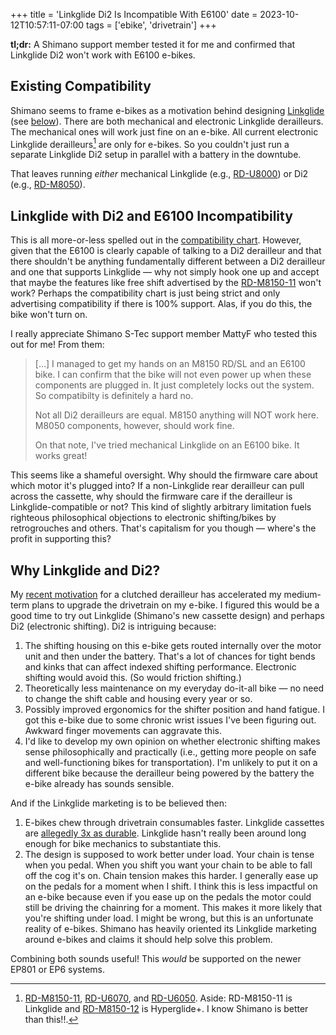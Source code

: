 +++
title = 'Linkglide Di2 Is Incompatible With E6100'
date = 2023-10-12T10:57:11-07:00
tags = ['ebike', 'drivetrain']
+++

**tl;dr:** A Shimano support member tested it for me and confirmed that Linkglide Di2 won't work with E6100 e-bikes.

## Existing Compatibility

Shimano seems to frame e-bikes as a motivation behind designing [Linkglide](https://bike.shimano.com/en-US/technologies/component/details/linkglide.html) (see [below](#why-linkglide-and-di2)). There are both mechanical and electronic Linkglide derailleurs. The mechanical ones will work just fine on an e-bike. All current electronic Linkglide derailleurs[^1] are only for e-bikes. So you couldn't just run a separate Linkglide Di2 setup in parallel with a battery in the downtube.

[^1]: [RD-M8150-11](https://bike.shimano.com/en-EU/product/component/ep8-ep801/RD-M8150-11.html), [RD-U6070](https://bike.shimano.com/en-EU/product/component/ep6-ep600/RD-U6070.html), and [RD-U6050](https://bike.shimano.com/en-EU/product/component/ep6-ep600/RD-U6050.html). Aside: RD-M8150-11 is Linkglide and [RD-M8150-12](https://bike.shimano.com/en-EU/product/component/ep8-ep801/RD-M8150-12.html) is Hyperglide+. I know Shimano is better than this!!.

That leaves running _either_ mechanical Linkglide (e.g., [RD-U8000](https://bike.shimano.com/en-US/product/component/cues-u8000/RD-U8000.html)) or Di2 (e.g., [RD-M8050](https://bike.shimano.com/en-EU/product/component/deorext-m8050-di2/RD-M8050-GS.html)).

<!--more-->

## Linkglide with Di2 and E6100 Incompatibility

This is all more-or-less spelled out in the [compatibility chart](https://productinfo.shimano.com/#/com?acid=C-431&cid=C-431). However, given that the E6100 is clearly capable of talking to a Di2 derailleur and that there shouldn't be anything fundamentally different between a Di2 derailleur and one that supports Linkglide — why not simply hook one up and accept that maybe the features like free shift advertised by the [RD-M8150-11](https://bike.shimano.com/en-EU/product/component/ep8-ep801/RD-M8150-11.html) won't work? Perhaps the compatibility chart is just being strict and only advertising compatibility if there is 100% support. Alas, if you do this, the bike won't turn on.

I really appreciate Shimano S-Tec support member MattyF who tested this out for me! From them:

> […] I managed to get my hands on an M8150 RD/SL and an E6100 bike. I can confirm that the bike will not even power up when these components are plugged in. It just completely locks out the system. So compatibilty is definitely a hard no.
>
> Not all Di2 derailleurs are equal. M8150 anything will NOT work here. M8050 components, however, should work fine.
>
> On that note, I've tried mechanical Linkglide on an E6100 bike. It works great!

This seems like a shameful oversight. Why should the firmware care about which motor it's plugged into? If a non-Linkglide rear derailleur can pull across the cassette, why should the firmware care if the derailleur is Linkglide-compatible or not? This kind of slightly arbitrary limitation fuels righteous philosophical objections to electronic shifting/bikes by retrogrouches and others. That's capitalism for you though — where's the profit in supporting this?

## Why Linkglide and Di2?

My [recent motivation](/posts/1x-ebike-chain-retention-problems/) for a clutched derailleur has accelerated my medium-term plans to upgrade the drivetrain on my e-bike. I figured this would be a good time to try out Linkglide (Shimano's new cassette design) and perhaps Di2 (electronic shifting). Di2 is intriguing because:

1. The shifting housing on this e-bike gets routed internally over the motor unit and then under the battery. That's a lot of chances for tight bends and kinks that can affect indexed shifting performance. Electronic shifting would avoid this. (So would friction shifting.)
1. Theoretically less maintenance on my everyday do-it-all bike — no need to change the shift cable and housing every year or so.
1. Possibly improved ergonomics for the shifter position and hand fatigue. I got this e-bike due to some chronic wrist issues I've been figuring out. Awkward finger movements can aggravate this.
1. I'd like to develop my own opinion on whether electronic shifting makes sense philosophically and practically (i.e., getting more people on safe and well-functioning bikes for transportation). I'm unlikely to put it on a different bike because the derailleur being powered by the battery the e-bike already has sounds sensible.

And if the Linkglide marketing is to be believed then:

1. E-bikes chew through drivetrain consumables faster. Linkglide cassettes are [allegedly 3x as durable](https://bike.shimano.com/en-US/technologies/component/details/linkglide.html). Linkglide hasn't really been around long enough for bike mechanics to substantiate this.
1. The design is supposed to work better under load. Your chain is tense when you pedal. When you shift you want your chain to be able to fall off the cog it's on. Chain tension makes this harder. I generally ease up on the pedals for a moment when I shift. I think this is less impactful on an e-bike because even if you ease up on the pedals the motor could still be driving the chainring for a moment. This makes it more likely that you're shifting under load. I might be wrong, but this is an unfortunate reality of e-bikes. Shimano has heavily oriented its Linkglide marketing around e-bikes and claims it should help solve this problem.

Combining both sounds useful! This _would_ be supported on the newer EP801 or EP6 systems.
